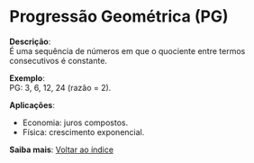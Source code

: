# Progressão Geométrica (PG)

**Descrição**:  
É uma sequência de números em que o quociente entre termos consecutivos é constante.

**Exemplo**:  
PG: 3, 6, 12, 24 (razão = 2).

**Aplicações**:  
- Economia: juros compostos.  
- Física: crescimento exponencial.

**Saiba mais**: [Voltar ao índice](../../README.md#Progressão_Geométrica)
